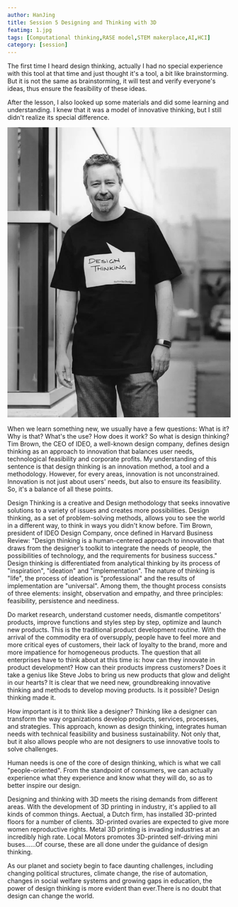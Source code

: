 ```yaml
---
author: HanJing
title: Session 5 Designing and Thinking with 3D
featimg: 1.jpg
tags: [Computational thinking,RASE model,STEM makerplace,AI,HCI]
category: [session]
---
```

The first time I heard design thinking, actually I had no special experience with this tool at that time and just thought it's a tool, a bit like brainstorming. But it is not the same as brainstorming, it will test and verify everyone's ideas, thus ensure the feasibility of these ideas. 

After the lesson, I also looked up some materials and did some learning and understanding. I knew that it was a model of innovative thinking, but I still didn't realize its special difference.

![image info](../img/session5.png)
 
When we learn something new, we usually have a few questions: What is it? Why is that? What's the use? How does it work? So what is design thinking? Tim Brown, the CEO of IDEO, a well-known design company, defines design thinking as an approach to innovation that balances user needs, technological feasibility and corporate profits. My understanding of this sentence is that design thinking is an innovation method, a tool and a methodology. However, for every areas, innovation is not unconstrained. Innovation is not just about users' needs, but also to ensure its feasibility. So, it's a balance of all these points.

 
Design Thinking is a creative and Design methodology that seeks innovative solutions to a variety of issues and creates more possibilities. Design thinking, as a set of problem-solving methods, allows you to see the world in a different way, to think in ways you didn't know before. Tim Brown, president of IDEO Design Company, once defined in Harvard Business Review: "Design thinking is a human-centered approach to innovation that draws from the designer’s toolkit to integrate the needs of people, the possibilities of technology, and the requirements for business success." Design thinking is differentiated from analytical thinking by its process of "inspiration", "ideation" and "implementation". The nature of thinking is "life", the process of ideation is "professional" and the results of implementation are "universal". Among them, the thought process consists of three elements: insight, observation and empathy, and three principles: feasibility, persistence and neediness.

Do market research, understand customer needs, dismantle competitors' products, improve functions and styles step by step, optimize and launch new products. This is the traditional product development routine. With the arrival of the commodity era of oversupply, people have to feel more and more critical eyes of customers, their lack of loyalty to the brand, more and more impatience for homogeneous products. The question that all enterprises have to think about at this time is: how can they innovate in product development? How can their products impress customers? Does it take a genius like Steve Jobs to bring us new products that glow and delight in our hearts? It is clear that we need new, groundbreaking innovative thinking and methods to develop moving products. Is it possible? Design thinking made it. 

How important is it to think like a designer? Thinking like a designer can transform the way organizations develop products, services, processes, and strategies. This approach, known as design thinking, integrates human needs with technical feasibility and business sustainability. Not only that, but it also allows people who are not designers to use innovative tools to solve challenges. 

Human needs is one of the core of design thinking, which is what we call "people-oriented". From the standpoint of consumers, we can actually experience what they experience and know what they will do, so as to better inspire our design.  

Designing and thinking with 3D meets the rising demands from different areas. With the development of 3D printing in industry, it's applied to all kinds of common things. Aectual, a Dutch firm, has installed 3D-printed floors for a number of clients. 3D-printed ovaries are expected to give more women reproductive rights. Metal 3D printing is invading industries at an incredibly high rate. Local Motors promotes 3D-printed self-driving mini buses……Of course, these are all done under the guidance of design thinking. 

As our planet and society begin to face daunting challenges, including changing political structures, climate change, the rise of automation, changes in social welfare systems and growing gaps in education, the power of design thinking is more evident than ever.There is no doubt that design can change the world.
